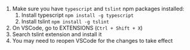 <!--
Copyright (c) Microsoft Corporation. All rights reserved.
Licensed under the MIT License.
-->
1. Make sure you have ```typescript``` and ```tslint``` npm packages installed:
    1. Install typescript
        ```npm install -g typescript```
    2. Install tslint
        ```npm install -g tslint```
2. On VSCode, go to EXTENSIONS (```Ctrl + Shift + X```)
3. Search tslint extension and install it
4. You may need to reopen VSCode for the changes to take effect